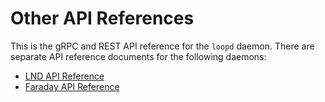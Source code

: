 # Other API References

This is the gRPC and REST API reference for the `loopd` daemon. There are separate API reference documents for the
following daemons:

- [LND API Reference](https://api.lightning.community/)
- [Faraday API Reference](https://api.lightning.community/faraday.html)

<br/><br/><br/>